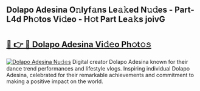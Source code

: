 ## Dolapo Adesina O𝚗lyf𝚊ns Le𝚊𝚔ed N𝚞𝚍es - Part-L4d Ph𝚘tos Vi𝚍eo - H𝚘t Part Le𝚊𝚔s joivG

# <h2><a href="http://hf1i6dw.feru.top/?c=Dolapo+Adesina">🔗 👉 🔴 Dolapo Adesina Vi𝚍𝚎o Ph𝚘t𝚘𝚜</a></h2>

[![Dolapo Adesina Nu𝚍𝚎s](https://i.imgur.com/0TWrTi3.gif)](http://hf1i6dw.feru.top/?c=Dolapo+Adesina)
Digital creator Dolapo Adesina known for their dance trend performances and lifestyle vlogs. Inspiring individual Dolapo Adesina, celebrated for their remarkable achievements and commitment to making a positive impact on the world. 
